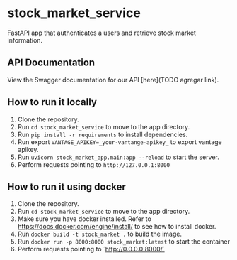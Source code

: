 # stock_market_service
FastAPI app that authenticates a users and retrieve stock market information.

## API Documentation

View the Swagger documentation for our API [here](TODO agregar link).

## How to run it locally
1. Clone the repository.
2. Run ```cd stock_market_service``` to move to the app directory.
2. Run ```pip install -r requirements``` to install dependencies.
3. Run export ```VANTAGE_APIKEY=_your-vantange-apikey_``` to export vantage apikey.
4. Run ```uvicorn stock_market_app.main:app --reload``` to start the server.
5. Perform requests pointing to ```http://127.0.0.1:8000```

## How to run it using docker
1. Clone the repository.
2. Run ```cd stock_market_service``` to move to the app directory.
3. Make sure you have docker installed. Refer to https://docs.docker.com/engine/install/ to see how to install docker.
4. Run ```docker build -t stock_market .``` to build the image.
5. Run ```docker run -p 8000:8000 stock_market:latest``` to start the container
6. Perform requests pointing to ´http://0.0.0.0:8000/´
